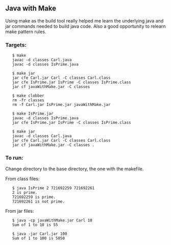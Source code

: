 ## Java with Make
Using make as the build tool really helped me learn the
underlying java and jar commands needed to build java
code.  Also a good opportunity to relearn make pattern
rules.

### Targets:
```
   $ make
   javac -d classes Carl.java 
   javac -d classes IsPrime.java

   $ make jar
   jar cfe Carl.jar Carl -C classes Carl.class
   jar cfe IsPrime.jar IsPrime -C classes IsPrime.class
   jar cf javaWithMake.jar -C classes

   $ make clobber
   rm -fr classes
   rm -f Carl.jar IsPrime.jar javaWithMake.jar

   $ make IsPrime.jar
   javac -d classes IsPrime.java 
   jar cfe IsPrime.jar IsPrime -C classes IsPrime.class

   $ make jar
   javac -d classes Carl.java 
   jar cfe Carl.jar Carl -C classes Carl.class
   jar cf javaWithMake.jar -C classes .
```

### To run:
Change directory to the base directory, the one with the makefile.

From class files:
```
   $ java IsPrime 2 721692259 721692261
   2 is prime.
   721692259 is prime.
   721692261 is not prime.
```
From jar files:
```
   $ java -cp javaWithMake.jar Carl 10
   Sum of 1 to 10 is 55

   $ java -jar Carl.jar 100
   Sum of 1 to 100 is 5050
```
